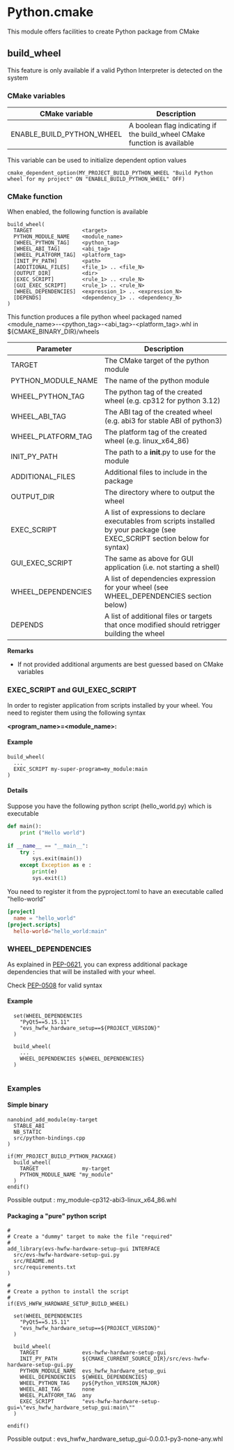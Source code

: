 # Python.cmake

This module offers facilities to create Python package from CMake

## build_wheel

This feature is only available if a valid Python Interpreter is detected on the system

### CMake variables

| CMake variable            | Description
| ------------------------- | -----------
| ENABLE_BUILD_PYTHON_WHEEL | A boolean flag indicating if the build_wheel CMake function is available

This variable can be used to initialize dependent option values

```
cmake_dependent_option(MY_PROJECT_BUILD_PYTHON_WHEEL "Build Python wheel for my project" ON "ENABLE_BUILD_PYTHON_WHEEL" OFF)
```

### CMake function

When enabled, the following function is available

```
build_wheel(
  TARGET                <target>
  PYTHON_MODULE_NAME    <module_name>
  [WHEEL_PYTHON_TAG]    <python_tag>
  [WHEEL_ABI_TAG]       <abi_tag>
  [WHEEL_PLATFORM_TAG]  <platform_tag>
  [INIT_PY_PATH]        <path>
  [ADDITIONAL_FILES]    <file_1> .. <file_N>
  [OUTPUT_DIR]          <dir>
  [EXEC_SCRIPT]         <rule_1> .. <rule_N>
  [GUI_EXEC_SCRIPT]     <rule_1> .. <rule_N>
  [WHEEL_DEPENDENCIES]  <expression_1> .. <expression_N>
  [DEPENDS]             <dependency_1> .. <dependency_N>
)
```

This function produces a file python wheel packaged named <module_name>-<version>-<python_tag>-<abi_tag>-<platform_tag>.whl in ${CMAKE_BINARY_DIR}/wheels

| Parameter           | Description
| ------------------- | -----------
| TARGET              | The CMake target of the python module 
| PYTHON_MODULE_NAME  | The name of the python module
| WHEEL_PYTHON_TAG    | The python tag of the created wheel (e.g. cp312 for python 3.12)
| WHEEL_ABI_TAG       | The ABI tag of the created wheel (e.g. abi3 for stable ABI of python3)
| WHEEL_PLATFORM_TAG  | The platform tag of the created wheel (e.g. linux_x64_86)
| INIT_PY_PATH        | The path to a __init__.py to use for the module
| ADDITIONAL_FILES    | Additional files to include in the package
| OUTPUT_DIR          | The directory where to output the wheel
| EXEC_SCRIPT         | A list of expressions to declare executables from scripts installed by your package (see EXEC_SCRIPT section below for syntax)
| GUI_EXEC_SCRIPT     | The same as above for GUI application (i.e. not starting a shell)
| WHEEL_DEPENDENCIES  | A list of dependencies expression for your wheel (see WHEEL_DEPENDENCIES section below)
| DEPENDS             | A list of additional files or targets that once modified should retrigger building the wheel

**Remarks**

* If not provided additional arguments are best guessed based on CMake variables

### EXEC_SCRIPT and GUI_EXEC_SCRIPT

In order to register application from scripts installed by your wheel. You need to register them using the following syntax

**<program_name>=<module_name>:<function>**

#### Example 

```
build_wheel(
  ...
  EXEC_SCRIPT my-super-program=my_module:main
)
```

#### Details

Suppose you have the following python script (hello_world.py) which is executable

```python
def main():
    print ("Hello world")
 
if __name__ == "__main__":
    try :
        sys.exit(main())
    except Exception as e :
        print(e)
        sys.exit(1)
```

You need to register it from the pyproject.toml to have an executable called "hello-world"

```pyproject.toml
[project]
  name = "hello_world"
[project.scripts]
  hello-world="hello_world:main"
```

### WHEEL_DEPENDENCIES

As explained in [PEP-0621](https://peps.python.org/pep-0621/#dependencies-optional-dependencies), you can express additional package dependencies that will be installed with your wheel.

Check [PEP-0508](https://peps.python.org/pep-0508/) for valid syntax 

#### Example

```
  set(WHEEL_DEPENDENCIES 
    "PyQt5==5.15.11"
    "evs_hwfw_hardware_setup==${PROJECT_VERSION}"
  )
  
  build_wheel(
    ...
    WHEEL_DEPENDENCIES ${WHEEL_DEPENDENCIES}
  )
  
```

### Examples

#### Simple binary

```
nanobind_add_module(my-target
  STABLE_ABI
  NB_STATIC
  src/python-bindings.cpp
)

if(MY_PROJECT_BUILD_PYTHON_PACKAGE)
  build_wheel(
    TARGET              my-target
    PYTHON_MODULE_NAME "my_module"
  )
endif()
```

Possible output : my_module-cp312-abi3-linux_x64_86.whl

#### Packaging a "pure" python script

```
#
# Create a "dummy" target to make the file "required"
#
add_library(evs-hwfw-hardware-setup-gui INTERFACE
  src/evs-hwfw-hardware-setup-gui.py
  src/README.md
  src/requirements.txt
)

#
# Create a python to install the script
#
if(EVS_HWFW_HARDWARE_SETUP_BUILD_WHEEL)

  set(WHEEL_DEPENDENCIES 
    "PyQt5==5.15.11"
    "evs_hwfw_hardware_setup==${PROJECT_VERSION}"
  )

  build_wheel(
    TARGET              evs-hwfw-hardware-setup-gui
    INIT_PY_PATH        ${CMAKE_CURRENT_SOURCE_DIR}/src/evs-hwfw-hardware-setup-gui.py
    PYTHON_MODULE_NAME  evs_hwfw_hardware_setup_gui
    WHEEL_DEPENDENCIES  ${WHEEL_DEPENDENCIES}
    WHEEL_PYTHON_TAG    py${Python_VERSION_MAJOR}
    WHEEL_ABI_TAG       none
    WHEEL_PLATFORM_TAG  any
    EXEC_SCRIPT         "evs-hwfw-hardware-setup-gui=\"evs_hwfw_hardware_setup_gui:main\""
  )

endif()
```

Possible output : evs_hwfw_hardware_setup_gui-0.0.0.1-py3-none-any.whl